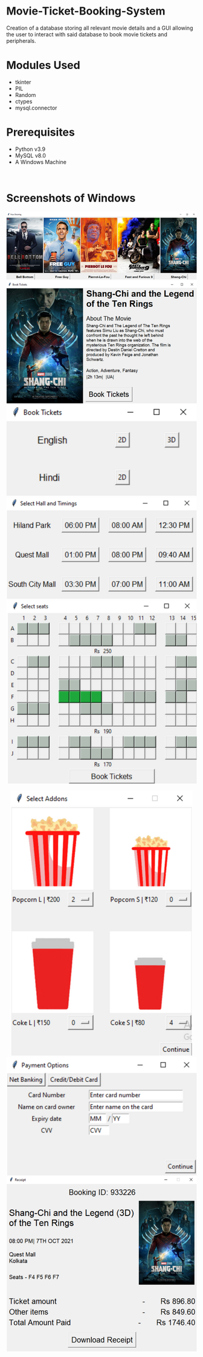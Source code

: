 # Movie-Ticket-Booking-System
Creation of a database storing all relevant movie details and a GUI allowing the user to interact with said database to book movie tickets and peripherals.
</br>

# Modules Used
- tkinter
- PIL
- Random
- ctypes
- mysql.connector

# Prerequisites
- Python v3.9
- MySQL v8.0
- A Windows Machine
</br>

# Screenshots of Windows
<p align="center">
  <img alt="Landing" src="./assets/landing.png" />
  <img alt="Selection" src="./assets/selection.png" />
  <img alt="Format" src="./assets/format.png" />
  <img alt="Timings" src="./assets/timingspng.png" />
  <img alt="Seats" src="./assets/seats.png" />
</p>
<p align="center">
  <img alt="Addons" src="./assets/addons.png" />
  <img alt="Payment" src="./assets/payment.png" />
  <img alt="Receipt" src="./assets/receipt.png" />
 </p>
